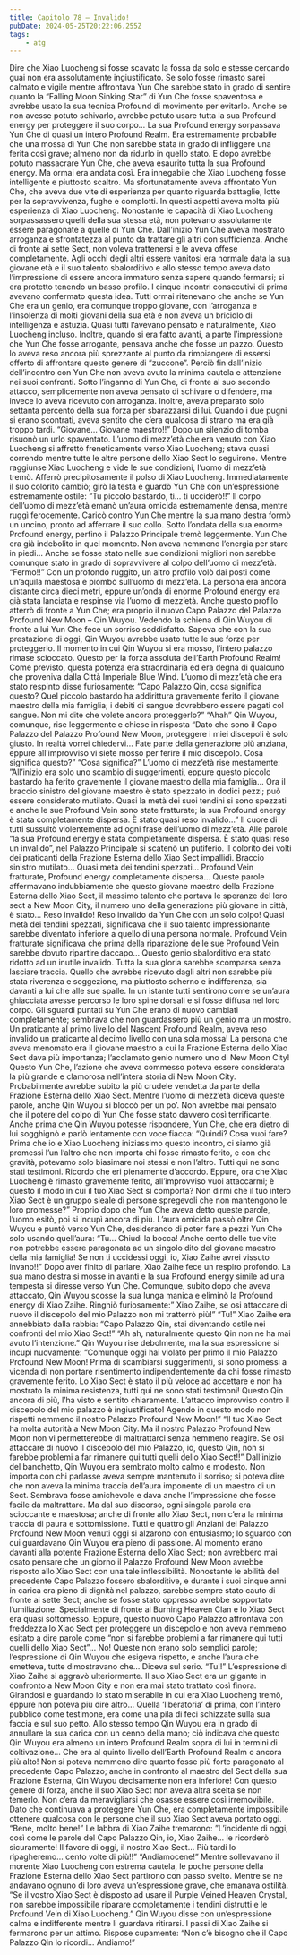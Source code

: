 ```yaml
---
title: Capitolo 78 – Invalido!
pubDate: 2024-05-25T20:22:06.255Z
tags:
    - atg
---
```



Dire che Xiao Luocheng si fosse scavato la fossa da solo e stesse cercando guai non era assolutamente ingiustificato.
Se solo fosse rimasto sarei calmato e vigile mentre affrontava Yun Che sarebbe stato in grado di sentire quanto la “Falling Moon Sinking Star” di Yun Che fosse spaventosa e avrebbe usato la sua tecnica Profound di movimento per evitarlo.
Anche se non avesse potuto schivarlo, avrebbe potuto usare tutta la sua Profound energy per proteggere il suo corpo… La sua Profound energy sorpassava Yun Che di quasi un intero Profound Realm. Era estremamente probabile che una mossa di Yun Che non sarebbe stata in grado di infliggere una ferita così grave; almeno non da ridurlo in quello stato.
E dopo avrebbe potuto massacrare Yun Che, che aveva esaurito tutta la sua Profound energy.
Ma ormai era andata così.
Era innegabile che Xiao Luocheng fosse intelligente e piuttosto scaltro. Ma sfortunatamente aveva affrontato Yun Che, che aveva due vite di esperienza per quanto riguarda battaglie, lotte per la sopravvivenza, fughe e complotti. In questi aspetti aveva molta più esperienza di Xiao Luocheng. Nonostante le capacità di Xiao Luocheng sorpassassero quelli della sua stessa età, non potevano assolutamente essere paragonate a quelle di Yun Che.
Dall’inizio Yun Che aveva mostrato arroganza e sfrontatezza al punto da trattare gli altri con sufficienza. Anche di fronte ai sette Sect, non voleva trattenersi e le aveva offese completamente. Agli occhi degli altri essere vanitosi era normale data la sua giovane età e il suo talento sbalorditivo e allo stesso tempo aveva dato l’impressione di essere ancora immaturo senza sapere quando fermarsi; si era protetto tenendo un basso profilo. I cinque incontri consecutivi di prima avevano confermato questa idea. Tutti ormai ritenevano che anche se Yun Che era un genio, era comunque troppo giovane, con l’arroganza e l’insolenza di molti giovani della sua età e non aveva un briciolo di intelligenza e astuzia.
Quasi tutti l’avevano pensato e naturalmente, Xiao Luocheng incluso.
Inoltre, quando si era fatto avanti, a parte l’impressione che Yun Che fosse arrogante, pensava anche che fosse un pazzo. Questo lo aveva reso ancora più sprezzante al punto da rimpiangere di essersi offerto di affrontare questo genere di “zuccone”.
Perciò fin dall’inizio dell’incontro con Yun Che non aveva avuto la minima cautela e attenzione nei suoi confronti. Sotto l’inganno di Yun Che, di fronte al suo secondo attacco, semplicemente non aveva pensato di schivare o difendere, ma invece lo aveva ricevuto con arroganza. Inoltre, aveva preparato solo settanta percento della sua forza per sbarazzarsi di lui.
Quando i due pugni si erano scontrati, aveva sentito che c’era qualcosa di strano ma era già troppo tardi.
“Giovane… Giovane maestro!!”
Dopo un silenzio di tomba risuonò un urlo spaventato. L’uomo di mezz’età che era venuto con Xiao Luocheng si affrettò freneticamente verso Xiao Luocheng; stava quasi correndo mentre tutte le altre persone dello Xiao Sect lo seguirono. Mentre raggiunse Xiao Luocheng e vide le sue condizioni, l’uomo di mezz’età tremò. Afferrò precipitosamente il polso di Xiao Luocheng. Immediatamente il suo colorito cambiò; girò la testa e guardò Yun Che con un’espressione estremamente ostile: “Tu piccolo bastardo, ti… ti ucciderò!!”
Il corpo dell’uomo di mezz’età emanò un’aura omicida estremamente densa, mentre ruggì ferocemente. Caricò contro Yun Che mentre la sua mano destra formò un uncino, pronto ad afferrare il suo collo. Sotto l’ondata della sua enorme Profound energy, perfino il Palazzo Principale tremò leggermente.
Yun Che era già indebolito in quel momento. Non aveva nemmeno l’energia per stare in piedi… Anche se fosse stato nelle sue condizioni migliori non sarebbe comunque stato in grado di sopravvivere al colpo dell’uomo di mezz’età.
“Fermo!!”
Con un profondo ruggito, un altro profilo volò dai posti come un’aquila maestosa e piombò sull’uomo di mezz’età. La persona era ancora distante circa dieci metri, eppure un’onda di enorme Profound energy era già stata lanciata e respinse via l’uomo di mezz’età.
Anche questo profilo atterrò di fronte a Yun Che; era proprio il nuovo Capo Palazzo del Palazzo Profound New Moon – Qin Wuyou.
Vedendo la schiena di Qin Wuyou di fronte a lui Yun Che fece un sorriso soddisfatto. Sapeva che con la sua prestazione di oggi, Qin Wuyou avrebbe usato tutte le sue forze per proteggerlo.
Il momento in cui Qin Wuyou si era mosso, l’intero palazzo rimase scioccato. Questo per la forza assoluta dell’Earth Profound Realm! Come previsto, questa potenza era straordinaria ed era degna di qualcuno che proveniva dalla Città Imperiale Blue Wind. L’uomo di mezz’età che era stato respinto disse furiosamente: “Capo Palazzo Qin, cosa significa questo? Quel piccolo bastardo ha addirittura gravemente ferito il giovane maestro della mia famiglia; i debiti di sangue dovrebbero essere pagati col sangue. Non mi dite che volete ancora proteggerlo?”
“Ahah” Qin Wuyou, comunque, rise leggermente e chiese in risposta “Dato che sono il Capo Palazzo del Palazzo Profound New Moon, proteggere i miei discepoli è solo giusto. In realtà vorrei chiedervi… Fate parte della generazione più anziana, eppure all’improvviso vi siete mosso per ferire il mio discepolo. Cosa significa questo?”
“Cosa significa?” L’uomo di mezz’età rise mestamente: ”All’inizio era solo uno scambio di suggerimenti, eppure questo piccolo bastardo ha ferito gravemente il giovane maestro della mia famiglia… Ora il braccio sinistro del giovane maestro è stato spezzato in dodici pezzi; può essere considerato mutilato. Quasi la metà dei suoi tendini si sono spezzati e anche le sue Profound Vein sono state fratturate; la sua Profound energy è stata completamente dispersa. È stato quasi reso invalido…”
Il cuore di tutti sussultò violentemente ad ogni frase dell’uomo di mezz’età. Alle parole “la sua Profound energy è stata completamente dispersa. È stato quasi reso un invalido”, nel Palazzo Principale si scatenò un putiferio. Il colorito dei volti dei praticanti della Frazione Esterna dello Xiao Sect impallidì.
Braccio sinistro mutilato… Quasi metà dei tendini spezzati… Profound Vein fratturate, Profound energy completamente dispersa…
Queste parole affermavano indubbiamente che questo giovane maestro della Frazione Esterna dello Xiao Sect, il massimo talento che portava le speranze del loro sect a New Moon City, il numero uno della generazione più giovane in città, è stato…
Reso invalido!
Reso invalido da Yun Che con un solo colpo!
Quasi metà dei tendini spezzati, significava che il suo talento impressionante sarebbe diventato inferiore a quello di una persona normale. Profound Vein fratturate significava che prima della riparazione delle sue Profound Vein sarebbe dovuto ripartire daccapo… Questo genio sbalorditivo era stato ridotto ad un inutile invalido. Tutta la sua gloria sarebbe scomparsa senza lasciare traccia. Quello che avrebbe ricevuto dagli altri non sarebbe più stata riverenza e soggezione, ma piuttosto scherno e indifferenza, sia davanti a lui che alle sue spalle.
In un istante tutti sentirono come se un’aura ghiacciata avesse percorso le loro spine dorsali e si fosse diffusa nel loro corpo. Gli sguardi puntati su Yun Che erano di nuovo cambiati completamente; sembrava che non guardassero più un genio ma un mostro.
Un praticante al primo livello del Nascent Profound Realm, aveva reso invalido un praticante al decimo livello con una sola mossa! La persona che aveva menomato era il giovane maestro a cui la Frazione Esterna dello Xiao Sect dava più importanza; l’acclamato genio numero uno di New Moon City!
Questo Yun Che, l’azione che aveva commesso poteva essere considerata la più grande e clamorosa nell’intera storia di New Moon City. Probabilmente avrebbe subito la più crudele vendetta da parte della Frazione Esterna dello Xiao Sect.
Mentre l’uomo di mezz’età diceva queste parole, anche Qin Wuyou si bloccò per un po’. Non avrebbe mai pensato che il potere del colpo di Yun Che fosse stato davvero così terrificante.
Anche prima che Qin Wuyou potesse rispondere, Yun Che, che era dietro di lui sogghignò e parlò lentamente con voce fiacca: “Quindi? Cosa vuoi fare? Prima che io e Xiao Luocheng iniziassimo questo incontro, ci siamo già promessi l’un l’altro che non importa chi fosse rimasto ferito, e con che gravità, potevamo solo biasimare noi stessi e non l’altro.
Tutti qui ne sono stati testimoni. Ricordo che eri pienamente d’accordo. Eppure, ora che Xiao Luocheng è rimasto gravemente ferito, all’improvviso vuoi attaccarmi; è questo il modo in cui il tuo Xiao Sect si comporta? Non dirmi che il tuo intero Xiao Sect è un gruppo sleale di persone spregevoli che non mantengono le loro promesse?”
Proprio dopo che Yun Che aveva detto queste parole, l’uomo esitò, poi si incupì ancora di più. L’aura omicida passò oltre Qin Wuyou e puntò verso Yun Che, desiderando di poter fare a pezzi Yun Che solo usando quell’aura: “Tu… Chiudi la bocca! Anche cento delle tue vite non potrebbe essere paragonata ad un singolo dito del giovane maestro della mia famiglia! Se non ti uccidessi oggi, io, Xiao Zaihe avrei vissuto invano!!”
Dopo aver finito di parlare, Xiao Zaihe fece un respiro profondo. La sua mano destra si mosse in avanti e la sua Profound energy simile ad una tempesta si diresse verso Yun Che. Comunque, subito dopo che aveva attaccato, Qin Wuyou scosse la sua lunga manica e eliminò la Profound energy di Xiao Zaihe. Ringhiò furiosamente:” Xiao Zaihe, se osi attaccare di nuovo il discepolo del mio Palazzo non mi tratterrò più!”
“Tu!” Xiao Zaihe era annebbiato dalla rabbia: “Capo Palazzo Qin, stai diventando ostile nei confronti del mio Xiao Sect!”
“Ah ah, naturalmente questo Qin non ne ha mai avuto l’intenzione.” Qin Wuyou rise debolmente, ma la sua espressione si incupì nuovamente: “Comunque oggi hai violato per primo il mio Palazzo Profound New Moon! Prima di scambiarsi suggerimenti, si sono promessi a vicenda di non portare risentimento indipendentemente da chi fosse rimasto gravemente ferito. Lo Xiao Sect è stato il più veloce ad accettare e non ha mostrato la minima resistenza, tutti qui ne sono stati testimoni! Questo Qin ancora di più, l’ha visto e sentito chiaramente. L’attacco improvviso contro il discepolo del mio palazzo è ingiustificato! Agendo in questo modo non rispetti nemmeno il nostro Palazzo Profound New Moon!”
“Il tuo Xiao Sect ha molta autorità a New Moon City. Ma il nostro Palazzo Profound New Moon non vi permetterebbe di maltrattarci senza nemmeno reagire. Se osi attaccare di nuovo il discepolo del mio Palazzo, io, questo Qin, non si farebbe problemi a far rimanere qui tutti quelli dello Xiao Sect!!”
Dall’inizio del banchetto, Qin Wuyou era sembrato molto calmo e modesto. Non importa con chi parlasse aveva sempre mantenuto il sorriso; si poteva dire che non aveva la minima traccia dell’aura imponente di un maestro di un Sect. Sembrava fosse amichevole e dava anche l’impressione che fosse facile da maltrattare. Ma dal suo discorso, ogni singola parola era scioccante e maestosa; anche di fronte allo Xiao Sect, non c’era la minima traccia di paura e sottomissione.
Tutti e quattro gli Anziani del Palazzo Profound New Moon venuti oggi si alzarono con entusiasmo; lo sguardo con cui guardavano Qin Wuyou era pieno di passione. Al momento erano davanti alla potente Frazione Esterna dello Xiao Sect; non avrebbero mai osato pensare che un giorno il Palazzo Profound New Moon avrebbe risposto allo Xiao Sect con una tale inflessibilità. Nonostante le abilità del precedente Capo Palazzo fossero sbalorditive, e durante i suoi cinque anni in carica era pieno di dignità nel palazzo, sarebbe sempre stato cauto di fronte ai sette Sect; anche se fosse stato oppresso avrebbe sopportato l’umiliazione. Specialmente di fronte al Burning Heaven Clan e lo Xiao Sect era quasi sottomesso.
Eppure, questo nuovo Capo Palazzo affrontava con freddezza lo Xiao Sect per proteggere un discepolo e non aveva nemmeno esitato a dire parole come “non si farebbe problemi a far rimanere qui tutti quelli dello Xiao Sect”… No! Queste non erano solo semplici parole; l’espressione di Qin Wuyou che esigeva rispetto, e anche l’aura che emetteva, tutte dimostravano che… Diceva sul serio.
“Tu!!” L’espressione di Xiao Zaihe si aggravò ulteriormente. Il suo Xiao Sect era un gigante in confronto a New Moon City e non era mai stato trattato così finora. Girandosi e guardando lo stato miserabile in cui era Xiao Luocheng tremò, eppure non poteva più dire altro… Quella ‘liberatoria’ di prima, con l’intero pubblico come testimone, era come una pila di feci schizzate sulla sua faccia e sul suo petto. Allo stesso tempo Qin Wuyou era in grado di annullare la sua carica con un cenno della mano; ciò indicava che questo Qin Wuyou era almeno un intero Profound Realm sopra di lui in termini di coltivazione…
Che era al quinto livello dell’Earth Profound Realm o ancora più alto! Non si poteva nemmeno dire quanto fosse più forte paragonato al precedente Capo Palazzo; anche in confronto al maestro del Sect della sua Frazione Esterna, Qin Wuyou decisamente non era inferiore!
Con questo genere di forza, anche il suo Xiao Sect non aveva altra scelta se non temerlo. Non c’era da meravigliarsi che osasse essere così irremovibile.
Dato che continuava a proteggere Yun Che, era completamente impossibile ottenere qualcosa con le persone che il suo Xiao Sect aveva portato oggi.
“Bene, molto bene!” Le labbra di Xiao Zaihe tremarono: ”L’incidente di oggi, così come le parole del Capo Palazzo Qin, io, Xiao Zaihe… le ricorderò sicuramente! Il favore di oggi, il nostro Xiao Sect… Più tardi lo ripagheremo… cento volte di più!!”
“Andiamocene!”
Mentre sollevavano il morente Xiao Luocheng con estrema cautela, le poche persone della Frazione Esterna dello Xiao Sect partirono con passo svelto. Mentre se ne andavano ognuno di loro aveva un’espressione grave, che emanava ostilità.
“Se il vostro Xiao Sect è disposto ad usare il Purple Veined Heaven Crystal, non sarebbe impossibile riparare completamente i tendini distrutti e le Profound Vein di Xiao Luocheng.” Qin Wuyou disse con un’espressione calma e indifferente mentre li guardava ritirarsi.
I passi di Xiao Zaihe si fermarono per un attimo. Rispose cupamente: “Non c’è bisogno che il Capo Palazzo Qin lo ricordi… Andiamo!”



